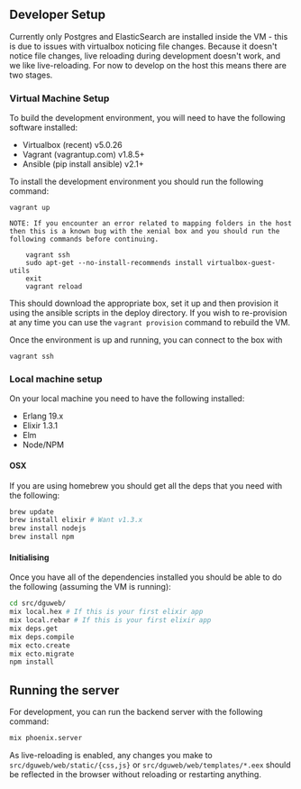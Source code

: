 
## Developer Setup

Currently only Postgres and ElasticSearch are installed inside the VM - this is
due to issues with virtualbox noticing file changes.  Because it doesn't notice
file changes, live reloading during development doesn't work, and we like
live-reloading. For now to develop on the host this means there are two stages.


### Virtual Machine Setup

To build the development environment, you will need to have the following
software installed:

* Virtualbox (recent) v5.0.26
* Vagrant (vagrantup.com) v1.8.5+
* Ansible (pip install ansible) v2.1+

To install the development environment you should run the following command:

```
vagrant up
```

    NOTE: If you encounter an error related to mapping folders in the host
    then this is a known bug with the xenial box and you should run the
    following commands before continuing.

        vagrant ssh
        sudo apt-get --no-install-recommends install virtualbox-guest-utils
        exit
        vagrant reload

This should download the appropriate box, set it up and then provision it
using the ansible scripts in the deploy directory.  If you wish to re-provision
at any time you can use the ```vagrant provision``` command to rebuild the VM.

Once the environment is up and running, you can connect to the box with

```
vagrant ssh
```


### Local machine setup

On your local machine you need to have the following installed:

* Erlang 19.x
* Elixir 1.3.1
* Elm
* Node/NPM

#### OSX

If you are using homebrew you should get all the deps that you need with the following:

```bash
brew update
brew install elixir # Want v1.3.x
brew install nodejs
brew install npm
```

#### Initialising

Once you have all of the dependencies installed you should be able to do the following (assuming the VM is running):

```bash
cd src/dguweb/
mix local.hex # If this is your first elixir app
mix local.rebar # If this is your first elixir app
mix deps.get
mix deps.compile
mix ecto.create
mix ecto.migrate
npm install
```

## Running the server

For development, you can run the backend server with the following command:

```bash
mix phoenix.server
```

As live-reloading is enabled, any changes you make to ```src/dguweb/web/static/{css,js}``` or ```src/dguweb/web/templates/*.eex``` should be reflected in the browser without reloading or restarting anything.
